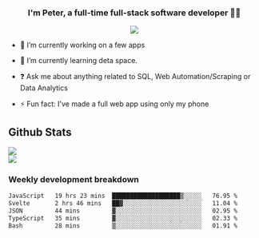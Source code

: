 
### <div align="center">I'm Peter, a full-time full-stack software developer 👨‍💻</div>  
<div align="center">
<a href="https://ko-fi.com/theofficialpeter" target="_blank" style="display: inline-block;">
                <img
                    src="https://img.shields.io/badge/Donate-Ko--fi-F16061.svg?style=flat-square&logo=ko-fi" 
                    align="center"
                />
            </a> 
</div>  

- 🔭 I’m currently working on a few apps  
  

- 🌱 I’m currently learning deta space.  
  

- ❓ Ask me about anything related to SQL, Web Automation/Scraping or Data Analytics  
  

- ⚡ Fun fact: I've made a full web app using only my phone  
  



## Github Stats  
![](https://github-readme-stats.vercel.app/api?username=TheOfficialPeter&theme=tokyonight&hide_border=true&include_all_commits=false&count_private=false)<br/>
![](https://github-readme-stats.vercel.app/api/top-langs/?username=TheOfficialPeter&theme=tokyonight&hide_border=true&include_all_commits=false&count_private=false&layout=compact)

<h3>Weekly development breakdown</h3>

<!--START_SECTION:waka-->

```txt
JavaScript   19 hrs 23 mins  ███████████████████▒░░░░░   76.95 %
Svelte       2 hrs 46 mins   ██▓░░░░░░░░░░░░░░░░░░░░░░   11.04 %
JSON         44 mins         ▓░░░░░░░░░░░░░░░░░░░░░░░░   02.95 %
TypeScript   35 mins         ▓░░░░░░░░░░░░░░░░░░░░░░░░   02.33 %
Bash         28 mins         ▒░░░░░░░░░░░░░░░░░░░░░░░░   01.91 %
```

<!--END_SECTION:waka-->
